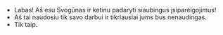 - Labas! Aš esu Svogūnas ir ketinu padaryti siaubingus įsipareigojimus!
- Aš tai naudosiu tik savo darbui ir tikriausiai jums bus nenaudingas.
- Tik taip.
